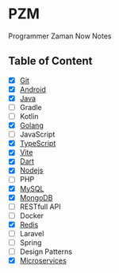  # PZM

Programmer Zaman Now Notes

## Table of Content

- [x] [Git](Git)
- [x] [Android](Android)
- [x] [Java](Java)
- [ ] Gradle
- [ ] Kotlin
- [x] [Golang](Golang)
- [ ] JavaScript
- [x] [TypeScript](TypeScript)
- [x] [Vite](Vite)
- [x] [Dart](Dart)
- [x] [Nodejs](Nodejs)
- [ ] PHP
- [x] [MySQL](MySQL)
- [x] [MongoDB](MongoDB)
- [ ] RESTfull API
- [ ] Docker
- [x] [Redis](Redis)
- [ ] Laravel
- [ ] Spring
- [ ] Design Patterns
- [x] [Microservices](Microservices)
